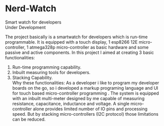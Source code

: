 # Nerd-Watch
Smart watch for developers  
Under Development

  The project basically is a smartwatch for developers which is run-time programmable. It is equipped with a touch display, 1 esp8266 12E micro-controller, 1 atmega328p micro-controller as basic hardware and some passive and active components.
   In this project I aimed at creating 3 basic functionalities:
1. Run-time programming capability.
3. Inbuilt measuring tools for developers.
4. Stacking Capability.  
 Why these functionalities:
  As a developer i like to program my developer boards on the go, so i developed a markup programing language and UI for touch based micro-controller programming .
  The system is equipped with an inbuilt multi-meter designed by me capable of measuring resistance, capacitance, inductance and voltage.
  A single micro-controller alone provides limited number of IO pins and processing speed. But by stacking micro-controllers (I2C protocol)  those limitations can be reduced.
